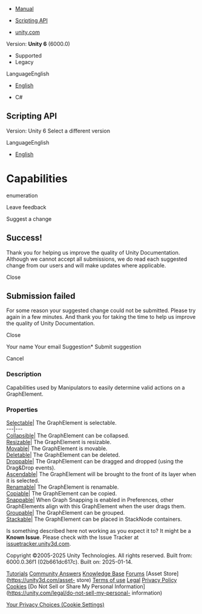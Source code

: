 [ ]()

  * [Manual](../Manual/index.html)
  * [Scripting API](../ScriptReference/index.html)

  * [unity.com](https://unity.com/)

Version: **Unity 6** (6000.0)

  * Supported
  * Legacy

LanguageEnglish

  * [English]()

  * C#

[ ](https://docs.unity3d.com)

## Scripting API

Version: Unity 6 Select a different version

LanguageEnglish

  * [English]()

# Capabilities

enumeration

Leave feedback

Suggest a change

## Success!

Thank you for helping us improve the quality of Unity Documentation. Although
we cannot accept all submissions, we do read each suggested change from our
users and will make updates where applicable.

Close

## Submission failed

For some reason your suggested change could not be submitted. Please <a>try
again</a> in a few minutes. And thank you for taking the time to help us
improve the quality of Unity Documentation.

Close

Your name Your email Suggestion* Submit suggestion

Cancel

[ ]()

### Description

Capabilities used by Manipulators to easily determine valid actions on a
GraphElement.

### Properties

[Selectable](Experimental.GraphView.Capabilities.Selectable.html)| The
GraphElement is selectable.  
---|---  
[Collapsible](Experimental.GraphView.Capabilities.Collapsible.html)| The
GraphElement can be collapsed.  
[Resizable](Experimental.GraphView.Capabilities.Resizable.html)| The
GraphElement is resizable.  
[Movable](Experimental.GraphView.Capabilities.Movable.html)| The GraphElement
is movable.  
[Deletable](Experimental.GraphView.Capabilities.Deletable.html)| The
GraphElement can be deleted.  
[Droppable](Experimental.GraphView.Capabilities.Droppable.html)| The
GraphElement can be dragged and dropped (using the Drag&Drop events).  
[Ascendable](Experimental.GraphView.Capabilities.Ascendable.html)| The
GraphElement will be brought to the front of its layer when it is selected.  
[Renamable](Experimental.GraphView.Capabilities.Renamable.html)| The
GraphElement is renamable.  
[Copiable](Experimental.GraphView.Capabilities.Copiable.html)| The
GraphElement can be copied.  
[Snappable](Experimental.GraphView.Capabilities.Snappable.html)| When Graph
Snapping is enabled in Preferences, other GraphElements align with this
GraphElement when the user drags them.  
[Groupable](Experimental.GraphView.Capabilities.Groupable.html)| The
GraphElement can be grouped.  
[Stackable](Experimental.GraphView.Capabilities.Stackable.html)| The
GraphElement can be placed in StackNode containers.  
  
Is something described here not working as you expect it to? It might be a
**Known Issue**. Please check with the Issue Tracker at
[issuetracker.unity3d.com](https://issuetracker.unity3d.com).

Copyright ©2005-2025 Unity Technologies. All rights reserved. Built from:
6000.0.36f1 (02b661dc617c). Built on: 2025-01-14.

[Tutorials](https://unity3d.com/learn) [Community
Answers](https://answers.unity3d.com) [Knowledge
Base](https://support.unity3d.com/hc/en-us)
[Forums](https://forum.unity3d.com) [Asset Store](https://unity3d.com/asset-
store) [Terms of use](https://docs.unity3d.com/Manual/TermsOfUse.html)
[Legal](https://unity.com/legal) [Privacy
Policy](https://unity.com/legal/privacy-policy)
[Cookies](https://unity.com/legal/cookie-policy) [Do Not Sell or Share My
Personal Information](https://unity.com/legal/do-not-sell-my-personal-
information)

[Your Privacy Choices (Cookie Settings)](javascript:void\(0\);)

